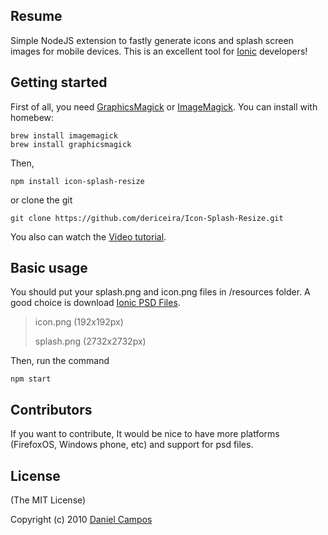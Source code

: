 ## Resume
Simple NodeJS extension to fastly generate icons and splash screen images for mobile devices.
This is an excellent tool for [Ionic](http://ionicframework.com/) developers!

## Getting started
First of all, you need [GraphicsMagick](http://www.graphicsmagick.org/) or [ImageMagick](http://www.imagemagick.org/). 
You can install with homebew:

    brew install imagemagick
    brew install graphicsmagick

Then,

    npm install icon-splash-resize 

or clone the git

	git clone https://github.com/dericeira/Icon-Splash-Resize.git

You also can watch the [Video tutorial](https://www.youtube.com/watch?v=z6pfzgm53h0).

## Basic usage

You should put your splash.png and icon.png files in /resources folder. A good choice is download [Ionic PSD Files](http://ionicframework.com/docs/cli/icon-splashscreen.html).

>icon.png (192x192px)
>
>splash.png (2732x2732px)

Then, run the command

	npm start

## Contributors
If you want to contribute, It would be nice to have more platforms (FirefoxOS, Windows phone, etc) and support for psd files.


## License
(The MIT License)

Copyright (c) 2010 [Daniel Campos](d.ericeira@hotmail.com)
